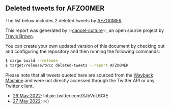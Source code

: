 ## Deleted tweets for AFZO0MER

The list below includes 2 deleted tweets by
[AFZO0MER](https://twitter.com/AFZO0MER).



This report was generated by ✨[cancel-culture](https://github.com/travisbrown/cancel-culture)✨,
an open source project by [Travis Brown](https://twitter.com/travisbrown).

You can create your own updated version of this document by checking out and configuring the
repository and then running the following commands:

```bash
$ cargo build --release
$ target/release/twcc deleted-tweets --report AFZO0MER
```

Please note that all tweets quoted here are sourced from the
[Wayback Machine](https://web.archive.org) and were not directly accessed through the Twitter API or
any Twitter client.

* [29 May 2022](https://web.archive.org/web/20220529080908/https://twitter.com/AFZO0MER/status/1530823359923204096): lol pic.twitter.com/3JbVoL6GtE <!--1530823359923204096-->
* [27 May 2022](https://web.archive.org/web/20220527093344/https://twitter.com/AFZO0MER/status/1530118506057981953): >:) <!--1530118506057981953-->
